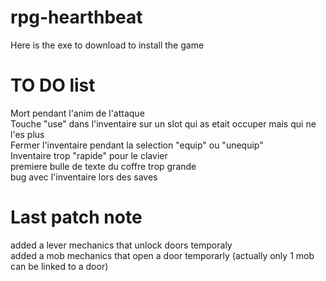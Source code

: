 # rpg-hearthbeat
Here is the exe to download to install the game


# TO DO list
Mort pendant l'anim de l'attaque  
Touche "use" dans l'inventaire sur un slot qui as etait occuper mais qui ne l'es plus  
Fermer l'inventaire pendant la selection "equip" ou "unequip"  
Inventaire trop "rapide" pour le clavier  
premiere bulle de texte du coffre trop grande  
bug avec l'inventaire lors des saves   

# Last patch note
added a lever mechanics that unlock doors temporaly  
added a mob mechanics that open a door temporarly (actually only 1 mob can be linked to a door)  
